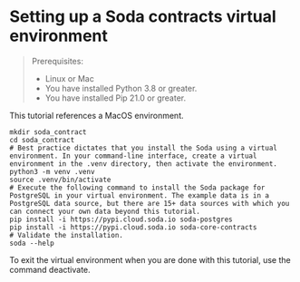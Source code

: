 # Setting up a Soda contracts virtual environment

> Prerequisites:
> * Linux or Mac
> * You have installed Python 3.8 or greater.
> * You have installed Pip 21.0 or greater.

This tutorial references a MacOS environment.

```shell
mkdir soda_contract
cd soda_contract
# Best practice dictates that you install the Soda using a virtual environment. In your command-line interface, create a virtual environment in the .venv directory, then activate the environment.
python3 -m venv .venv
source .venv/bin/activate
# Execute the following command to install the Soda package for PostgreSQL in your virtual environment. The example data is in a PostgreSQL data source, but there are 15+ data sources with which you can connect your own data beyond this tutorial.
pip install -i https://pypi.cloud.soda.io soda-postgres
pip install -i https://pypi.cloud.soda.io soda-core-contracts
# Validate the installation.
soda --help
```

To exit the virtual environment when you are done with this tutorial, use the command deactivate.

